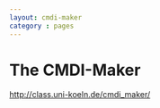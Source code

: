 ```yaml
---
layout: cmdi-maker
category : pages
---
```


# The CMDI-Maker

<http://class.uni-koeln.de/cmdi_maker/>
